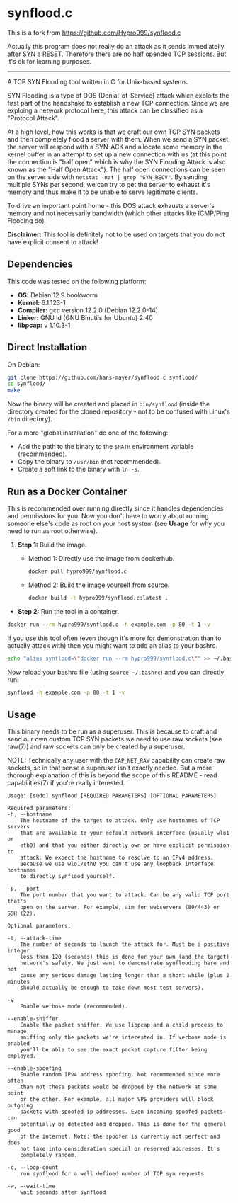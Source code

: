 # synflood.c

This is a fork from https://github.com/Hypro999/synflood.c 

Actually this program does not really do an attack as it sends immediatelly after SYN a RESET.
Therefore there are no half opended TCP sessions. 
But it's ok for learning purposes. 

-------------

A TCP SYN Flooding tool written in C for Unix-based systems.

SYN Flooding is a type of DOS (Denial-of-Service) attack which exploits the
first part of the handshake to establish a new TCP connection. Since we are
exploing a network protocol here, this attack can be classified as a
"Protocol Attack".

At a high level, how this works is that we craft our own TCP SYN packets and
then completely flood a server with them. When we send a SYN packet, the
server will respond with a SYN-ACK and allocate some memory in the kernel
buffer in an attempt to set up a new connection with us (at this point the
connection is "half open" which is why the SYN Flooding Attack is also
known as the "Half Open Attack"). The half open connections can be seen on
the server side with `netstat -nat | grep "SYN_RECV"`. By sending multiple
SYNs per second, we can try to get the server to exhaust it's memory and thus
make it to be unable to serve legitimate clients.

To drive an important point home - this DOS attack exhausts a server's memory
and not necessarily bandwidth (which other attacks like ICMP/Ping Flooding do).

**Disclaimer:** This tool is definitely not to be used on targets
that you do not have explicit consent to attack!


## Dependencies
This code was tested on the following platform:
- **OS:** Debian 12.9 bookworm 
- **Kernel:** 6.1.123-1
- **Compiler:** gcc version 12.2.0 (Debian 12.2.0-14) 
- **Linker:** GNU ld (GNU Binutils for Ubuntu) 2.40
- **libpcap:** v 1.10.3-1 


## Direct Installation
On Debian:
```bash
git clone https://github.com/hans-mayer/synflood.c synflood/ 
cd synflood/
make
```

Now the binary will be created and placed in `bin/synflood` (inside the
directory created for the cloned repository - not to be confused with
Linux's `/bin` directory).

For a more "global installation" do one of the following:
- Add the path to the binary to the `$PATH` environment variable (recommended).
- Copy the binary to `/usr/bin` (not recommended).
- Create a soft link to the binary with `ln -s`.


## Run as a Docker Container
This is recommended over running directly since it handles dependencies and permissions for you.
Now you don't have to worry about running someone else's code as root on your host system
(see **Usage** for why you need to run as root otherwise).  

1. **Step 1:** Build the image.  
   - Method 1: Directly use the image from dockerhub.
     ```bash
     docker pull hypro999/synflood.c
     ```

   - Method 2: Build the image yourself from source.
     ```bash
     docker build -t hypro999/synflood.c:latest .
     ```

- **Step 2:** Run the tool in a container.
```bash
docker run --rm hypro999/synflood.c -h example.com -p 80 -t 1 -v
```
If you use this tool often (even though it's more for demonstration than to
actually attack with) then you might want to add an alias to your bashrc.
```bash
echo "alias synflood=\"docker run --rm hypro999/synflood.c\"" >> ~/.bashrc
```
Now reload your bashrc file (using `source ~/.bashrc`) and you can directly run:
```bash
synflood -h example.com -p 80 -t 1 -v
```


## Usage
This binary needs to be run as a superuser. This is because to craft and send
our own custom TCP SYN packets we need to use raw sockets (see raw(7)) and
raw sockets can only be created by a superuser.

NOTE: Technically any user with the `CAP_NET_RAW` capability can create raw
sockets, so in that sense a superuser isn't exactly needed. But a more
thorough explanation of this is beyond the scope of this README - read
capabilities(7) if you're really interested.

```
Usage: [sudo] synflood [REQUIRED PARAMETERS] [OPTIONAL PARAMETERS]

Required parameters:
-h, --hostname
    The hostname of the target to attack. Only use hostnames of TCP servers
    that are available to your default network interface (usually wlo1 or
    eth0) and that you either directly own or have explicit permission to
    attack. We expect the hostname to resolve to an IPv4 address.
    Because we use wlo1/eth0 you can't use any loopback interface hostnames
    to directly synflood yourself.

-p, --port
    The port number that you want to attack. Can be any valid TCP port that's
    open on the server. For example, aim for webservers (80/443) or SSH (22).

Optional parameters:

-t, --attack-time
    The number of seconds to launch the attack for. Must be a positive integer
    less than 120 (seconds) this is done for your own (and the target)
    network's safety. We just want to demonstrate synflooding here and not
    cause any serious damage lasting longer than a short while (plus 2 minutes
    should actually be enough to take down most test servers).

-v
    Enable verbose mode (recommended).

--enable-sniffer
    Enable the packet sniffer. We use libpcap and a child process to manage
    sniffing only the packets we're interested in. If verbose mode is enabled
    you'll be able to see the exact packet capture filter being employed.

--enable-spoofing
    Enable random IPv4 address spoofing. Not recommended since more often
    than not these packets would be dropped by the network at some point
    or the other. For example, all major VPS providers will block outgoing
    packets with spoofed ip addresses. Even incoming spoofed packets can
    potentially be detected and dropped. This is done for the general good
    of the internet. Note: the spoofer is currently not perfect and does
    not take into consideration special or reserved addresses. It's
    completely random.

-c, --loop-count
    run synflood for a well defined number of TCP syn requests 

-w, --wait-time
    wait seconds after synflood 

```
